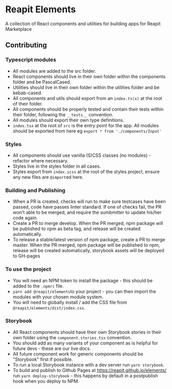 # Reapit Elements

A collection of React components and utilities for building apps for Reapit Marketplace

## Contributing

### Typescript modules

- All modules are added to the src folder.
- React components should live in their own folder within the components folder and be PascalCased.
- Utilities should live in their own folder within the utilities folder and be kebab-cased.
- All components and utils should export from an `index.ts(x)` at the root of their folder.
- All components should be properly tested and contain their tests within their folder, following the `__tests__` convention.
- All modules should export their own type definitions.
- `index.tsx` at the root of `src` is the entry point for the app. All modules should be exported from here eg `export * from './components/Input'`

### Styles

- All components should use vanilla (S)CSS classes (no modules) - refactor where necessary.
- Styles live in the styles folder in all cases. 
- Styles export from `index.scss` at the root of the styles project, ensure any new files are `@import`ed here.

### Building and Publishing

- When a PR is created, checks will run to make sure testcases have been passed, code have passes linter standard. If one of checks fail, the PR won't able to be merged, and require the sumbmitter to update his/her code again.
- Create a PR to merge develop. When the PR merged, npm package will be published to npm as beta tag, and release will be created automatically.
- To release a stable/latest version of npm package, create a PR to merge master. When the PR merged, npm package will be published to npm, release will be created automatically, storybook assets will be deployed to GH-pages

### To use the project

- You will need an NPM token to install the package - this should be added to the `.npmrc` file.
- `yarn add @reapit/elements`to your project - you can then import the modules with your chosen module system.
- You will need to globally install / add the CSS file from `@reapit/elements/dist/index.css`.

### Storybook

- All React components should have their own Storybook stories in their own folder using the `component.stories.tsx` convention.
- You should add as many variants of your component as is helpful for future devs - these are our live docs.
- All future component work for generic components should be "Storybook" first if possible.
- To run a local Storybook instance with a dev server run `yarn storybook`.
- To build and publish to Github Pages at https://reapit.github.io/elements/ run `yarn deploy-storybook` - this happens by default in a postpublish hook when you deploy to NPM.